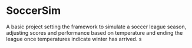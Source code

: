 # SoccerSim
A basic project setting the framework to simulate a soccer league season, adjusting scores and performance based on temperature and ending the league once temperatures indicate winter has arrived. s
